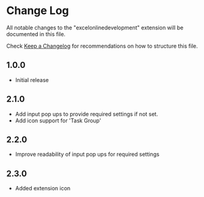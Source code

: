 # Change Log

All notable changes to the "excelonlinedevelopment" extension will be documented in this file.

Check [Keep a Changelog](http://keepachangelog.com/) for recommendations on how to structure this file.

## 1.0.0
- Initial release

## 2.1.0
- Add input pop ups to provide required settings if not set.
- Add icon support for 'Task Group'

## 2.2.0
- Improve readability of input pop ups for required settings

## 2.3.0
- Added extension icon